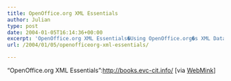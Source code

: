 ```yaml
---
title: OpenOffice.org XML Essentials
author: Julian
type: post
date: 2004-01-05T16:14:36+00:00
excerpt: 'OpenOffice.org XML Essentials�Using OpenOffice.org�s XML Data Format is a book in progress written by J. David Eisenberg for O�Reilly & Associates and submitted to an open review process. The content is currently licensed under a Creative Commons License. The result of this work will be freely available on the World Wide Web under the Free Software Foundation�s GNU Free Documentation License.'
url: /2004/01/05/openofficeorg-xml-essentials/

---
```

&#8220;OpenOffice.org XML Essentials&#8221;:http://books.evc-cit.info/ [via [WebMink][1]]

 [1]: http://www.webmink.net/